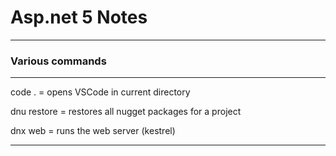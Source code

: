 # Asp.net 5 Notes
---

### Various commands
---

code . = opens VSCode in current directory

dnu restore = restores all nugget packages for a project

dnx web = runs the web server (kestrel)

---